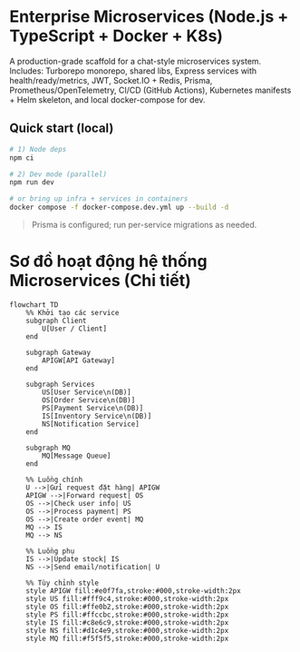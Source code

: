 # Enterprise Microservices (Node.js + TypeScript + Docker + K8s)

A production-grade scaffold for a chat-style microservices system.
Includes: Turborepo monorepo, shared libs, Express services with health/ready/metrics,
JWT, Socket.IO + Redis, Prisma, Prometheus/OpenTelemetry, CI/CD (GitHub Actions),
Kubernetes manifests + Helm skeleton, and local docker-compose for dev.

## Quick start (local)
```bash
# 1) Node deps
npm ci

# 2) Dev mode (parallel)
npm run dev

# or bring up infra + services in containers
docker compose -f docker-compose.dev.yml up --build -d
```

> Prisma is configured; run per-service migrations as needed.

# Sơ đồ hoạt động hệ thống Microservices (Chi tiết)

```mermaid
flowchart TD
    %% Khởi tạo các service
    subgraph Client
        U[User / Client]
    end

    subgraph Gateway
        APIGW[API Gateway]
    end

    subgraph Services
        US[User Service\n(DB)]
        OS[Order Service\n(DB)]
        PS[Payment Service\n(DB)]
        IS[Inventory Service\n(DB)]
        NS[Notification Service]
    end

    subgraph MQ
        MQ[Message Queue]
    end

    %% Luồng chính
    U -->|Gửi request đặt hàng| APIGW
    APIGW -->|Forward request| OS
    OS -->|Check user info| US
    OS -->|Process payment| PS
    OS -->|Create order event| MQ
    MQ --> IS
    MQ --> NS

    %% Luồng phụ
    IS -->|Update stock| IS
    NS -->|Send email/notification| U

    %% Tùy chỉnh style
    style APIGW fill:#e0f7fa,stroke:#000,stroke-width:2px
    style US fill:#fff9c4,stroke:#000,stroke-width:2px
    style OS fill:#ffe0b2,stroke:#000,stroke-width:2px
    style PS fill:#ffccbc,stroke:#000,stroke-width:2px
    style IS fill:#c8e6c9,stroke:#000,stroke-width:2px
    style NS fill:#d1c4e9,stroke:#000,stroke-width:2px
    style MQ fill:#f5f5f5,stroke:#000,stroke-width:2px
